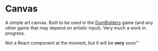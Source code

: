 # Canvas
A simple art canvas. Built to be used in the [DumBidders](https://github.com/emmettito/DumBidders) game (and any other game that may depend on artistic input). Very much a work in progress.

Not a React component at the moment, but it will be <b>very</b> soon&trade;

